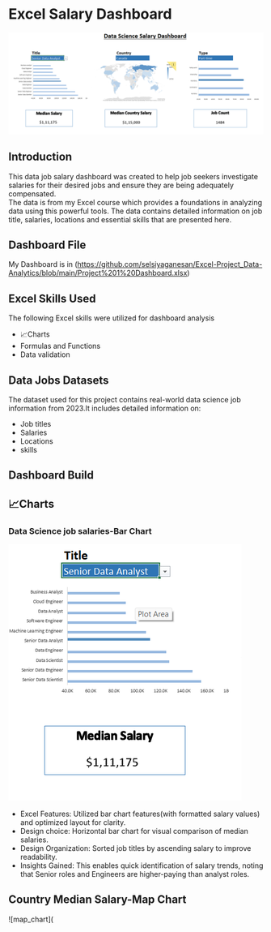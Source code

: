 # Excel Salary Dashboard   
![Salary_Dashboard_Final_Dashboard](https://github.com/selsiyaganesan/Excel-Project_Data-Analytics/blob/main/Project%201%20Dashboard/Screenshot%202025-07-19%20052000.png)  

## Introduction  
This data job salary dashboard was created to help job seekers investigate salaries for their desired jobs and ensure they are being adequately compensated.  
The data is from my Excel course which provides a foundations in analyzing data using this powerful tools. The data contains detailed information on job title, salaries, locations and essential skills that are presented here.  

## Dashboard File  
My Dashboard is in (https://github.com/selsiyaganesan/Excel-Project_Data-Analytics/blob/main/Project%201%20Dashboard.xlsx)  

## Excel Skills Used  
The following Excel skills were utilized for dashboard analysis  
- 📈Charts
- Formulas and Functions
- Data validation  

## Data Jobs Datasets  
The dataset used for this project contains real-world data science job information from 2023.It includes detailed information on:  
- Job titles
- Salaries
- Locations
- skills

## Dashboard Build
## 📈Charts
### Data Science job salaries-Bar Chart
![project 1 dashboard](https://github.com/selsiyaganesan/Excel-Project_Data-Analytics/blob/main/Project%201%20Dashboard/Screenshot%202025-07-19%20052032.png)
- Excel Features: Utilized bar chart features(with formatted salary values) and optimized layout for clarity.
- Design choice: Horizontal bar chart for visual comparison of median salaries.
- Design Organization: Sorted job titles by ascending salary to improve readability.
- Insights Gained: This enables quick identification of salary trends, noting that Senior roles and Engineers are higher-paying than analyst roles.

## Country Median Salary-Map Chart  
![map_chart](
